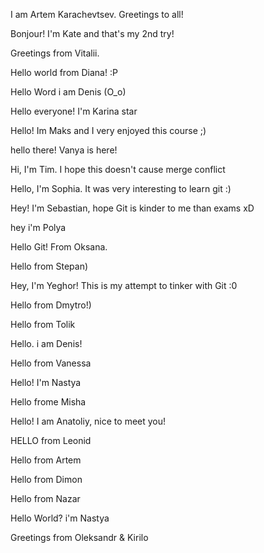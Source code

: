 I am Artem Karachevtsev.
Greetings to all!

Bonjour! I'm Kate and that's my 2nd try!

Greetings from Vitalii.

Hello world from Diana! :P

Hello Word i am Denis (O\_o)

Hello everyone! I'm Karina star

Hello! Im Maks and I very enjoyed this course ;)

hello there! Vanya is here!

Hi, I'm Tim. I hope this doesn't cause merge conflict

Hello, I'm Sophia. It was very interesting to learn git :)

Hey! I'm Sebastian, hope Git is kinder to me than exams xD

hey i'm Polya 

Hello Git! From Oksana.

Hello from Stepan)

Hey, I'm Yeghor! This is my attempt to tinker with Git :0

Hello from Dmytro!)

Hello from Tolik

Hello. i am Denis!

Hello from Vanessa

Hello! I'm Nastya

Hello frome Misha

Hello! I am Anatoliy, nice to meet you!

HELLO from Leonid

Hello from Artem

Hello from Dimon

Hello from Nazar

Hello World? i'm Nastya

Greetings from Oleksandr & Kirilo
